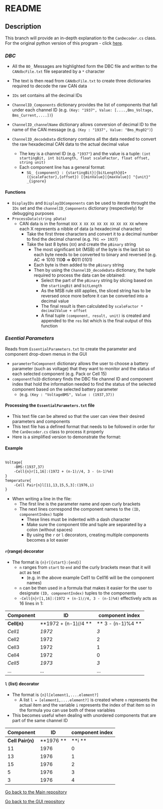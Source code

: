 # README #

## Description ##
This branch will provide an in-depth explanation to the `CanDecoder.cs` class.
For the original python version of this program - click [here](https://github.com/tmDeSilva/CAN_microcontroller_interface/tree/Can-Decoder-.py).

### *DBC*
* All the `BO_` Messages are highlighted form the DBC file and written to the `CANdbcFile.txt` file separated by a `*` character
* The text is then read from `CANdbcFile.txt` to create three dictionaries required to decode the raw CAN data

* `IDs` set contains all the decimal IDs
* `ChannelID_Components` dictionary provides the list of components that fall under each channel ID (e.g. `(Key: "1937", Value: [....,Bms_Voltage, Bms_Current,....])`)
* `ChannelID_channelName` dictionary allows conversion of decimal ID to the name of the CAN message (e.g. `(Key : "1937", Value: "Bms_Msg02")`)
* `ChannelID_decodeData` dictionary contains all the data needed to convert the raw hexadecimal CAN data to the actual decimal value
	* The key is a channel ID (e.g. `"1937"`) and the value is a tuple: `(int startingBit, int bitLength, float scaleFactor, float offset, string unit)`
	* Each component line has a general format:
		* `SG_ {component} : {startingBit}|{bitLength}@1+ ({scaleFactor},{offset}) [{minValue}|{maxValue}] "{unit}"  _{ignore}`
		
#### Functions
* `DisplayIDs` and `DisplayIDComponents` can be used to iterate throught the `IDs` set and the `channelID_Components` dictionary (respectively) for debugging purposes
* `ProcessData(string pData)`
	* CAN data is in the format `XXX X XX XX XX XX XX XX XX XX` where each X represents a nibble of data (a hexadecimal character)
		* Take the first three characters and convert it to a decimal number to find the decimal channel (e.g. `791 => 1937`) 
		* Take the last 8 bytes (`XX`) and create the `pBinary` string
			* The most significant bit (MSB) of the byte is the last bit so each byte needs to be converted to binary and reversed (e.g. AC => 1010 110**0** => **0**011 0101)
			* Each byte is then added to the `pBinary` string
			* Then by using the `ChannelID_decodeData` dictionary, the tuple required to process the data can be obtained:
				* Select the part of the `pBinary` string by slicing based on the `startingBit` and `bitLength`
				* As the MSB rule still applies, the sliced string has to be reversed once more before it can be converted into a decimal value
				* The final result is then calculated by `scaleFactor * decimalValue + offset`
				* A final tuple `(component, result, unit)` is created and appended to the `res` list which is the final output of this function

### *Esential Parameters*
Reads from `EssentialParameters.txt` to create the parameter and component drop-down menus in the GUI

* `parameterToComponent` dictionary allows the user to choose a battery parameter (such as voltage) that they want to monitor and the status of each selected component (e.g. Pack or Cell 15)
* `componentToID` dictionary finds the DBC file channel ID and component index that hold the information needed to find the status of the selected component based on the selected battery parameter
	* (e.g. `(Key : "VoltageBMS", Value : (1937,37))`
	
#### Processing the `EssentialParameters.txt` file
* This text file can be altered so that the user can view their desired parameters and components
* This text file has a defined format that needs to be followed in order for the `CanDecoder.cs` class to process it properly
* Here is a simplified version to demonstrate the format:

#### Example
```txt

Voltage{
	-BMS:(1937,37)
	-Cell{n}r[1,16]:(1972 + (n-1)//4, 3 - (n-1)%4)
}
Temperature{
	-Cell Pair{n}l[11,13,15,5,3]:(1976,i)
}

```
* When writing a line in the file:
	* The first line is the parameter name and open curly brackets
	* The next lines correspond the component names to the `(ID, componentIndex)` tuple
		* These lines must be indented with a dash character
		* Make sure the component title and tuple are separated by a colon (without spaces)
		* By using the `r` or `l` decorators, creating multiple components becomes a lot easier
#### `r`(range) decorator
* The format is `{n}r[{start}:{end}]`
	* `n` ranges from `start` to `end` and the curly brackets mean that it will act as text 
		* (e.g. in the above example Cell1 to Cell16 will be the component names)
	* `n` can be then used in a formula that makes it easier for the user to designate `(ID, componentIndex)` tuples to the components
	* `-Cell{n}r[1,16]:(1972 + (n-1)//4, 3 - (n-1)%4)` effectively acts as 16 lines in 1:

| Component | ID | component index |
|-|-|-|
| **Cell{n}** | **1972 + (n-1)//4 **|  ** 3 - (n-1)%4 ** |
| *Cell1* | *1972* | *3* |
| Cell2 | 1972 | 2 |
| Cell3 | 1972 | 1 |
| Cell4 | 1972 | 0 |
| *Cell5* | *1973* | *3* |
|...|...|...|


#### `l` (list) decorator
* The format is `{n}l[element1,....element?]`
	* A list `l = [element1,....element?]` is created where `n` represents the actual item and the variable `i` represents the index of that item so in the formula you can use both of these variables
* This becomes useful when dealing with unordered components that are part of the same channel ID
	
| Component | ID | component index |
|-|-|-|
| **Cell Pair{n}** | **1976 **|  **i **|	
|11|1976|0|
|13|1976|1|
|15|1976|2|
|5|1976|3|
|3|1976|4|
	

[Go back to the Main repository](https://github.com/tmDeSilva/CAN_microcontroller_interface/tree/main)

[Go back to the GUI repository](https://github.com/tmDeSilva/CAN_microcontroller_interface/tree/GUI)

